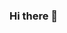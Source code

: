 ### Hi there 👋

<!--
**LugCentral/LugCentral** is a ✨ _special_ ✨ repository because its `README.md` (this file) appears on your GitHub profile.

Here are some ideas to get you started:

- 🔭 I’m currently working on ...
My Website Project Called LugCentral
- 🌱 I’m currently learning ...
Javascript and Html Coding
- 👯 I’m looking to collaborate on ...
My Site 
- 🤔 I’m looking for help with ...
LugCentral
- 💬 Ask me about ...
My Movies Site LugFlix Movies And TV
- 📫 How to reach me: ...
- 😄 Pronouns: ...
Nick/Her
- ⚡ Fun fact: ...
My Star Sign Is Cancer!
-->
